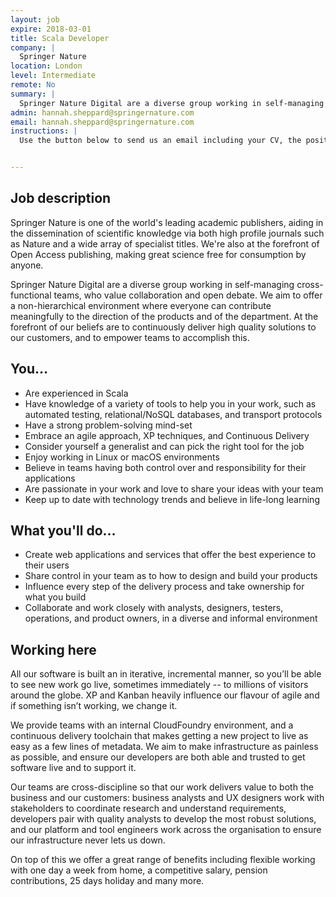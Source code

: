 ```yaml
---
layout: job
expire: 2018-03-01
title: Scala Developer
company: |
  Springer Nature
location: London
level: Intermediate
remote: No
summary: |
  Springer Nature Digital are a diverse group working in self-managing cross-functional teams, who value collaboration and open debate. We publish industry leaving scientific journals and aim to offer a non-hierarchical environment where everyone can contribute meaningfully to the direction of the products and of the department. At the forefront of our beliefs are to continuously deliver high quality solutions to our customers, and to empower teams to accomplish this. 
admin: hannah.sheppard@springernature.com
email: hannah.sheppard@springernature.com
instructions: |
  Use the button below to send us an email including your CV, the position you're applying for, and anything else you might want to say.


---
```


<!-- break -->

## Job description
Springer Nature is one of the world's leading academic publishers, aiding in the dissemination of scientific knowledge via both high profile journals such as Nature and a wide array of specialist titles. We're also at the forefront of Open Access publishing, making great science free for consumption by anyone.

Springer Nature Digital are a diverse group working in self-managing cross-functional teams, who value collaboration and open debate. We aim to offer a non-hierarchical environment where everyone can contribute meaningfully to the direction of the products and of the department. At the forefront of our beliefs are to continuously deliver high quality solutions to our customers, and to empower teams to accomplish this. 

## You…

- Are experienced in Scala 
- Have knowledge of a variety of tools to help you in your work, such as automated testing, relational/NoSQL databases, and transport protocols
- Have a strong problem-solving mind-set
- Embrace an agile approach, XP techniques, and Continuous Delivery
- Consider yourself a generalist and can pick the right tool for the job
- Enjoy working in Linux or macOS environments
- Believe in teams having both control over and responsibility for their applications
- Are passionate in your work and love to share your ideas with your team
- Keep up to date with technology trends and believe in life-long learning

## What you'll do…

- Create web applications and services that offer the best experience to their users
- Share control in your team as to how to design and build your products
- Influence every step of the delivery process and take ownership for what you build
- Collaborate and work closely with analysts, designers, testers, operations, and product owners, in a diverse and informal environment

## Working here

All our software is built an in iterative, incremental manner, so you’ll be able to see new work go live, sometimes immediately -- to millions of visitors around the globe. XP and Kanban heavily influence our flavour of agile and if something isn’t working, we change it.

We provide teams with an internal CloudFoundry environment, and a continuous delivery toolchain that makes getting a new project to live as easy as a few lines of metadata. We aim to make infrastructure as painless as possible, and ensure our developers are both able and trusted to get software live and to support it.

Our teams are cross-discipline so that our work delivers value to both the business and our customers: business analysts and UX designers work with stakeholders to coordinate research and understand requirements, developers pair with quality analysts to develop the most robust solutions, and our platform and tool engineers work across the organisation to ensure our infrastructure never lets us down.

On top of this we offer a great range of benefits including flexible working with one day a week from home, a competitive salary, pension contributions, 25 days holiday and many more.
